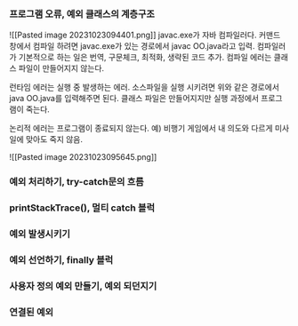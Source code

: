 ### 프로그램 오류, 예외 클래스의 계층구조
![[Pasted image 20231023094401.png]]
javac.exe가 자바 컴파일러다. 커맨드 창에서 컴파일 하려면 javac.exe가 있는 경로에서 javac OO.java라고 입력.
컴파일러가 기본적으로 하는 일은 번역, 구문체크, 최적화, 생략된 코드 추가. 
컴파일 에러는 클래스 파일이 만들어지지 않는다.

런타임 에러는 실행 중 발생하는 에러. 소스파일을 실행 시키려면 위와 같은 경로에서 java OO.java를 입력해주면 된다. 클래스 파일은 만들어지지만 실행 과정에서 프로그램이 죽는다.

논리적 에러는 프로그램이 종료되지 않는다. 예) 비행기 게임에서 내 의도와 다르게 미사일에 맞아도 죽지 않음.

![[Pasted image 20231023095645.png]]


### 예외 처리하기, try-catch문의 흐름





### printStackTrace(), 멀티 catch 블럭





### 예외 발생시키기






### 예외 선언하기, finally 블럭





### 사용자 정의 예외 만들기, 예외 되던지기








### 연결된 예외
